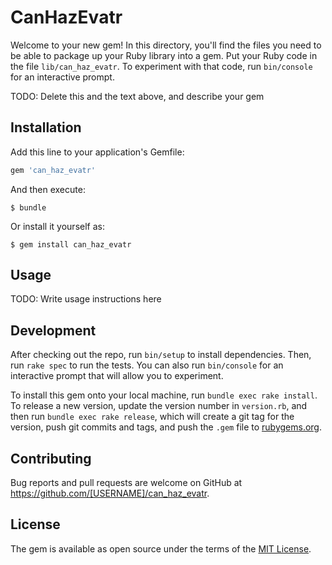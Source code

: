 # CanHazEvatr

Welcome to your new gem! In this directory, you'll find the files you need to be able to package up your Ruby library into a gem. Put your Ruby code in the file `lib/can_haz_evatr`. To experiment with that code, run `bin/console` for an interactive prompt.

TODO: Delete this and the text above, and describe your gem

## Installation

Add this line to your application's Gemfile:

```ruby
gem 'can_haz_evatr'
```

And then execute:

    $ bundle

Or install it yourself as:

    $ gem install can_haz_evatr

## Usage

TODO: Write usage instructions here

## Development

After checking out the repo, run `bin/setup` to install dependencies. Then, run `rake spec` to run the tests. You can also run `bin/console` for an interactive prompt that will allow you to experiment.

To install this gem onto your local machine, run `bundle exec rake install`. To release a new version, update the version number in `version.rb`, and then run `bundle exec rake release`, which will create a git tag for the version, push git commits and tags, and push the `.gem` file to [rubygems.org](https://rubygems.org).

## Contributing

Bug reports and pull requests are welcome on GitHub at https://github.com/[USERNAME]/can_haz_evatr.

## License

The gem is available as open source under the terms of the [MIT License](https://opensource.org/licenses/MIT).
